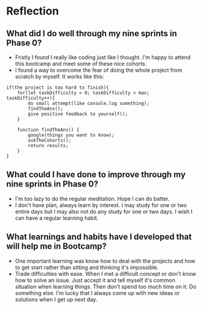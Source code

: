 # Reflection

## What did I do well through my nine sprints in Phase 0?
- Fristly I found I really like coding just like I thought. I'm happy to attend this bootcamp and meet some of these nice cohorts. 
- I found a way to overcome the fear of doing the whole project from scratch by myself. It works like this:
```
if(the project is too hard to finish){
    for(let taskDifficulty = 0; taskDifficulty < max; taskDifficulty++){
        do small attempt(like console.log something);
        findTheAns();
        give positive feedback to yourself();
    }

    function findTheAns() {
        google(things you want to know);
        askTheCohorts();
        return results;
    }
}
```


## What could I have done to improve through my nine sprints in Phase 0?
- I'm too lazy to do the regular meditation. Hope I can do batter.
- I don't have plan, always learn by interest. I may study for one or two entire days but I may also not do any study for one or two days. I wish I can have a regular learning habit.


## What learnings and habits have I developed that will help me in Bootcamp?  
- One important learning was know how to deal with the projects and how to get start rather than sitting and thinking it's impossible.
- Trade difficulties with ease. When I met a difficult concept or don't know how to solve an issue. Just accept it and tell myself it's common situation when learning things. Then don't spend too much time on it. Do something else. I'm lucky that I always come up with new ideas or solutions when I get up next day.

 
 